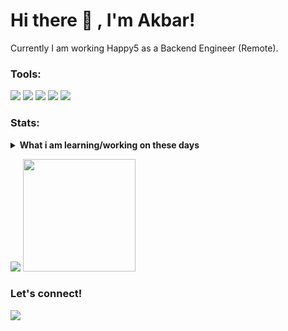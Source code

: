 # Hi there 👋 , I'm Akbar!
Currently I am working Happy5 as a Backend Engineer (Remote).

### Tools:
<p>
    <img src="https://img.shields.io/badge/OS-MacOS-blue?&logo=apple" />
    <img src="https://img.shields.io/badge/Code-Ruby-red?&logo=ruby&logoColor=red" />
    <img src="https://img.shields.io/badge/Code-Php-purple?&logo=php" />
    <img src="https://img.shields.io/badge/Text%20Editor-Vim-green?&logo=vim&logoColor=green" />
    <img src="https://gpvc.arturio.dev/muhrizkiakbar" />
</p>

### Stats:
<details>
 <summary><strong>What i am learning/working on these days</strong></summary>
    - 🔭 I’m currently working on ... </br>
    - 🌱 I’m currently learning Denojs </br>
    - 👯 I’m looking to collaborate on ... </br>
    - 🤔 I’m looking for help with ... </br>
    - 💬 Ask me about anything.</br>
    - 📫 How to reach me: <a href="muhrizkiakbar@live.com">Email me!</a>  </br>
    - 😄 Pronouns: He/Him </br>
    - ⚡ Fun fact: ... </br>
</details>
<p>
    <img src="https://github-readme-stats.vercel.app/api?username=muhrizkiakbar&hide=contribs,prs&show_icons=true&hide_border=true&title_color=000" />
    <img src="https://github-readme-stats.vercel.app/api/top-langs/?username=muhrizkiakbar&layout=compact" height=180 />
</p>

### Let's connect!
<p>
    <a href="https://www.linkedin.com/in/muhammad-rizki-akbar-69220316b" target="blank"><img src="https://img.shields.io/badge/M_Rizki_Akbar-30302f?style=flat&logo=linkedin" /></a>
</p>

<!--
**bagusfe/bagusfe** is a ✨ _special_ ✨ repository because its `README.md` (this file) appears on your GitHub profile.

Here are some ideas to get you started:

- 🔭 I’m currently working on ...
- 🌱 I’m currently learning ...
- 👯 I’m looking to collaborate on ...
- 🤔 I’m looking for help with ...
- 💬 Ask me about ...
- 📫 How to reach me: ...
- 😄 Pronouns: ...
- ⚡ Fun fact: ...
-->
 
